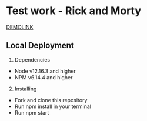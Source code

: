 # Test work - Rick and Morty

[DEMOLINK](https://elizabeth-honch.github.io/test_rick_and_morty/)

## Local Deployment

1. Dependencies
 - Node v12.16.3 and higher
 - NPM v6.14.4 and higher
 
2. Installing
 - Fork and clone this repository
 - Run npm install in your terminal
 - Run npm start
